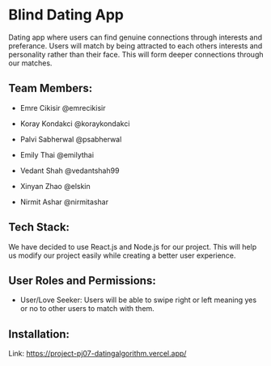 # Blind Dating App
Dating app where users can find genuine connections through interests and preferance. Users will match by being attracted to each others interests and personality rather than their face. This will form deeper connections through our matches.

## Team Members:
- Emre Cikisir @emrecikisir

- Koray Kondakci @koraykondakci

- Palvi Sabherwal @psabherwal

- Emily Thai @emilythai

- Vedant Shah @vedantshah99

- Xinyan Zhao @elskin

- Nirmit Ashar @nirmitashar

## Tech Stack:
We have decided to use React.js and Node.js for our project. This will help us modify our project easily while creating a better user experience.

## User Roles and Permissions:
- User/Love Seeker: Users will be able to swipe right or left meaning yes or no to other users to match with them.

## Installation:
Link: https://project-pj07-datingalgorithm.vercel.app/

